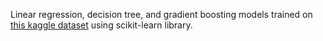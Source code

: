 Linear regression, decision tree, and gradient boosting models trained on [this kaggle dataset]([https://www.kaggle.com/datasets/steveahn/memory-test-on-drugged-islanders-data]) using scikit-learn library.
